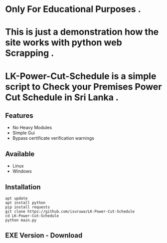 # Only For Educational Purposes .
# This is just a demonstration how the site works with python web Scrapping .

# LK-Power-Cut-Schedule is a simple script to Check your Premises Power Cut Schedule in Sri Lanka .

## Features 
* No Heavy Modules
* Simple Gui
* Bypass certificate verification warnings 

## Available
* Linux
* Windows

## Installation

```
apt update
apt install python
pip install requests
git clone https://github.com/isuruwa/LK-Power-Cut-Schedule
cd LK-Power-Cut-Schedule
python main.py
```

## EXE Version - Download
